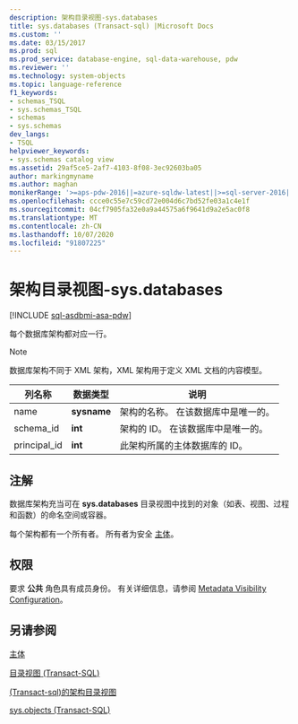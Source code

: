 ```yaml
---
description: 架构目录视图-sys.databases
title: sys.databases (Transact-sql) |Microsoft Docs
ms.custom: ''
ms.date: 03/15/2017
ms.prod: sql
ms.prod_service: database-engine, sql-data-warehouse, pdw
ms.reviewer: ''
ms.technology: system-objects
ms.topic: language-reference
f1_keywords:
- schemas_TSQL
- sys.schemas_TSQL
- schemas
- sys.schemas
dev_langs:
- TSQL
helpviewer_keywords:
- sys.schemas catalog view
ms.assetid: 29af5ce5-2af7-4103-8f08-3ec92603ba05
author: markingmyname
ms.author: maghan
monikerRange: '>=aps-pdw-2016||=azure-sqldw-latest||>=sql-server-2016||=sqlallproducts-allversions||>=sql-server-linux-2017||=azuresqldb-mi-current'
ms.openlocfilehash: ccce0c55e7c59cd72e004d6c7bd52fe03a1c4e1f
ms.sourcegitcommit: 04cf7905fa32e0a9a44575a6f9641d9a2e5ac0f8
ms.translationtype: MT
ms.contentlocale: zh-CN
ms.lasthandoff: 10/07/2020
ms.locfileid: "91807225"
---
```

# <a name="schemas-catalog-views---sysschemas"></a>架构目录视图-sys.databases
[!INCLUDE [sql-asdbmi-asa-pdw](../../includes/applies-to-version/sql-asdbmi-asa-pdw.md)]

  每个数据库架构都对应一行。  
  
> [!NOTE]  
>  数据库架构不同于 XML 架构，XML 架构用于定义 XML 文档的内容模型。  
  
|列名称|数据类型|说明|  
|-----------------|---------------|-----------------|  
|name|**sysname**|架构的名称。 在该数据库中是唯一的。|  
|schema_id|**int**|架构的 ID。 在该数据库中是唯一的。|  
|principal_id|**int**|此架构所属的主体数据库的 ID。|  
  
## <a name="remarks"></a>注解  
数据库架构充当可在 **sys.databases** 目录视图中找到的对象（如表、视图、过程和函数）的命名空间或容器。  

每个架构都有一个所有者。 所有者为安全 [主体](../../relational-databases/security/authentication-access/principals-database-engine.md)。
  
## <a name="permissions"></a>权限  
 要求 **公共** 角色具有成员身份。 有关详细信息，请参阅 [Metadata Visibility Configuration](../../relational-databases/security/metadata-visibility-configuration.md)。  
  
## <a name="see-also"></a>另请参阅  
[主体](../../relational-databases/security/authentication-access/principals-database-engine.md)

[目录视图 (Transact-SQL)](../../relational-databases/system-catalog-views/catalog-views-transact-sql.md)   

[&#40;Transact-sql&#41;的架构目录视图 ](./catalog-views-transact-sql.md)   

[sys.objects (Transact-SQL)](../../relational-databases/system-catalog-views/sys-objects-transact-sql.md)  
  
